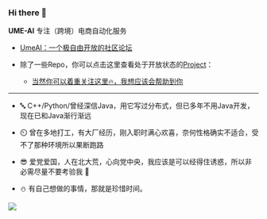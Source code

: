 ### Hi there 👋

**UME-AI** 专注（跨境）电商自动化服务

- [UmeAI：一个极自由开放的社区论坛](www.beautygirls.top)
  
- 除了一些Repo，你可以点击这里查看处于开放状态的[Project](https://github.com/ume-technology?tab=projects)：
    
  - [当然你可以着重关注这里🔥，我想应该会帮助到你](https://github.com/users/ume-technology/projects/1/views/2?pane=issue&itemId=26490425)
  

---

- 🔤 C++/Python/曾经深信Java，用它写过分布式，但已多年不用Java开发，现在已和Java渐行渐远

- ⏲️ 曾在多地打工，有大厂经历，刚入职时满心欢喜，奈何性格确实不适合，受不了那种环境所以果断跑路

- 😎 爱党爱国，人在北大荒，心向党中央，我应该是可以经得住诱惑，所以非必需尽量不要考验我 🥀

- ⛄ 有自己想做的事情，那就是珍惜时间。

![](https://i.328888.xyz/2023/04/22/i52pNZ.jpeg)


